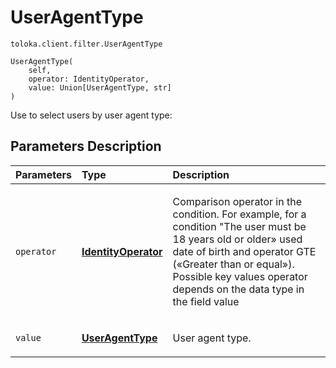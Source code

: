 # UserAgentType
`toloka.client.filter.UserAgentType`

```
UserAgentType(
    self,
    operator: IdentityOperator,
    value: Union[UserAgentType, str]
)
```

Use to select users by user agent type:

## Parameters Description

| Parameters | Type | Description |
| :----------| :----| :-----------|
`operator`|**[IdentityOperator](toloka.client.primitives.operators.IdentityOperator.md)**|<p>Comparison operator in the condition. For example, for a condition &quot;The user must be 18 years old or older» used date of birth and operator GTE («Greater than or equal»). Possible key values operator depends on the data type in the field value</p>
`value`|**[UserAgentType](toloka.client.filter.UserAgentType.UserAgentType.md)**|<p>User agent type.</p>
